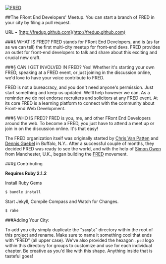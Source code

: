 [![FRED](http://fredup.github.com/images/fred-head.png)](http://fredup.github.com)

##The FRont End Developers' Meetup. You can start a branch of FRED in your city by filing a pull request.

URL &bull; [http://fredup.github.com](http://fredup.github.com)

###&sect; WHAT IS FRED?
FRED stands for FRont End Developers, and is (as far as we can tell) the first multi-city meetup for front-end devs. FRED provides an outlet for front-end developers to talk and share about this exciting and crucial new craft.

###&sect; CAN I GET INVOLVED IN FRED?
Yes! Whether it's starting your own FRED, speaking at a FRED event, or just joining in the discussion online, we'd love to have your voice contribute to FRED.

FRED is not a bureacracy, and you don't need anyone's permission. Just start something and keep us updated. We'll help however we can. As a reminder we do not endorse recruiters and solicitors at any FRED event. At its core FRED is a learning platform to connect with the community about Front-end Web Development.

###&sect; WHO IS FRED?
FRED is you, me, and other FRont End Developers around the web. To become a FRED, you just have to attend a meet up or join in on the discussion online. It's that easy!

The FRED organization itself was originally started by [Chris Van Patten](https://github.com/chrisvanpatten) and [Dennis Gaebel](https://github.com/grayghostvisuals) in Buffalo, N.Y.. After a successful couple of months, they decided FRED was ready to see the world, and with the help of [Simon Owen](https://github.com/simonowendesign) from Manchester, U.K., began building the [FRED](http://fredup.github.com) movement.

###&sect; Contributing

**Requires Ruby 2.1.2**

Install Ruby Gems

```bash
$ bundle install
```

Start Jekyll, Compile Compass and Watch for Changes.

```bash
$ rake
```

###Adding Your City:

To add you city simply duplicate the “``sample``” directory within the root of this project and rename. Make sure to name it something cool that ends with “FRED” (all upper case). We've also provided the hexagon ``.psd`` logo within this directory for groups to customize and use for each individual chapter. Be creative as you'd like with this shape. Anything inside that is tasteful goes!
